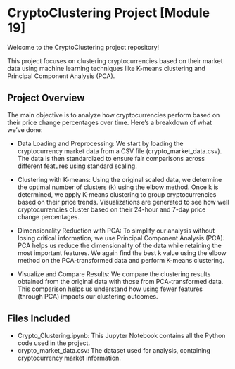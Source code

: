 # CryptoClustering Project [Module 19]

Welcome to the CryptoClustering project repository! 

This project focuses on clustering cryptocurrencies based on their market data using machine learning techniques like K-means clustering and Principal Component Analysis (PCA).

## Project Overview
The main objective is to analyze how cryptocurrencies perform based on their price change percentages over time. Here’s a breakdown of what we’ve done:

* Data Loading and Preprocessing:
We start by loading the cryptocurrency market data from a CSV file (crypto_market_data.csv).
The data is then standardized to ensure fair comparisons across different features using standard scaling.

* Clustering with K-means:
Using the original scaled data, we determine the optimal number of clusters (k) using the elbow method.
Once k is determined, we apply K-means clustering to group cryptocurrencies based on their price trends.
Visualizations are generated to see how well cryptocurrencies cluster based on their 24-hour and 7-day price change percentages.

* Dimensionality Reduction with PCA:
To simplify our analysis without losing critical information, we use Principal Component Analysis (PCA).
PCA helps us reduce the dimensionality of the data while retaining the most important features.
We again find the best k value using the elbow method on the PCA-transformed data and perform K-means clustering.

* Visualize and Compare Results:
We compare the clustering results obtained from the original data with those from PCA-transformed data.
This comparison helps us understand how using fewer features (through PCA) impacts our clustering outcomes.

## Files Included
* Crypto_Clustering.ipynb: This Jupyter Notebook contains all the Python code used in the project.
* crypto_market_data.csv: The dataset used for analysis, containing cryptocurrency market information.
